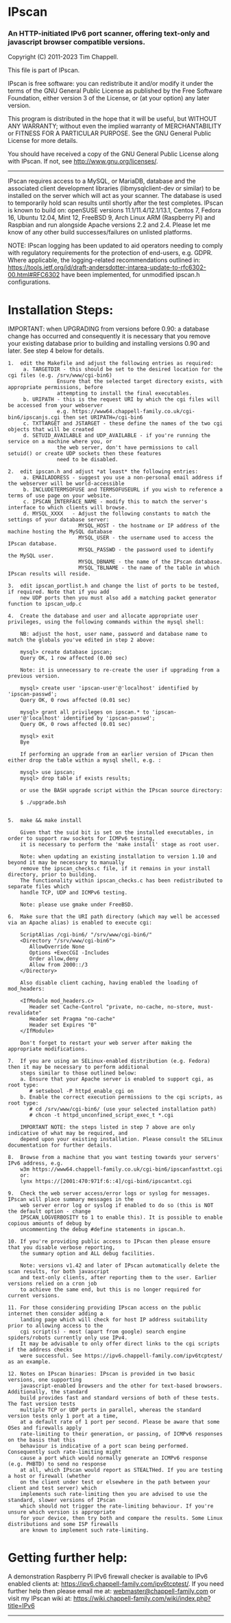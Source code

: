 # IPscan
### An HTTP-initiated IPv6 port scanner, offering text-only and javascript browser compatible versions.

Copyright (C) 2011-2023 Tim Chappell.

This file is part of IPscan.

IPscan is free software: you can redistribute it and/or modify
it under the terms of the GNU General Public License as published by
the Free Software Foundation, either version 3 of the License, or
(at your option) any later version.

This program is distributed in the hope that it will be useful,
but WITHOUT ANY WARRANTY; without even the implied warranty of
MERCHANTABILITY or FITNESS FOR A PARTICULAR PURPOSE.  See the
GNU General Public License for more details.

You should have received a copy of the GNU General Public License
along with IPscan. If not, see <http://www.gnu.org/licenses/>.

---

IPscan requires access to a MySQL, or MariaDB, database and the associated client development libraries 
(libmysqlclient-dev or similar) to be installed on the server which will act as your scanner. The database
is used to temporarily hold scan results until shortly after the test completes. 
IPscan is known to build on: openSUSE versions 11.1/11.4/12.1/13.1, Centos 7, Fedora 16, 
Ubuntu 12.04, Mint 12, FreeBSD 9, Arch Linux ARM (Raspberry Pi) and Raspbian and run alongside 
Apache versions 2.2 and 2.4. Please let me know of any other build successes/failures on 
unlisted platforms.

NOTE: IPscan logging has been updated to aid operators needing to comply with regulatory
requirements for the protection of end-users, e.g. GDPR. Where applicable, the logging-related
recommendations outlined in: https://tools.ietf.org/id/draft-andersdotter-intarea-update-to-rfc6302-00.html#RFC6302
have been implemented, for unmodified ipscan.h configurations. 

Installation Steps:
===================
IMPORTANT: when UPGRADING from versions before 0.90: a database change has occurred and consequently 
it is necessary that you remove your existing database prior to building and installing 
versions 0.90 and later. See step 4 below for details.

    1.  edit the Makefile and adjust the following entries as required:
         a. TARGETDIR - this should be set to the desired location for the cgi files (e.g. /srv/www/cgi-bin6)
                    Ensure that the selected target directory exists, with appropriate permissions, before 
                    attempting to install the final executables.
         b. URIPATH - this is the request URI by which the cgi files will be accessed from your webserver
                    e.g. https://www64.chappell-family.co.uk/cgi-bin6/ipscanjs.cgi then set URIPATH=/cgi-bin6
         c. TXTTARGET and JSTARGET - these define the names of the two cgi objects that will be created
         d. SETUID_AVAILABLE and UDP_AVAILABLE - if you're running the service on a machine where you, or
                    the web server, don't have permissions to call setuid() or create UDP sockets then these features
                    need to be disabled.

    2.  edit ipscan.h and adjust *at least* the following entries:
         a. EMAILADDRESS - suggest you use a non-personal email address if the webserver will be world-accessible
         b. INCLUDETERMSOFUSE and TERMSOFUSEURL if you wish to reference a terms of use page on your website.
         c. IPSCAN_INTERFACE_NAME - modify this to match the server's interface to which clients will browse.  
         d. MYSQL_XXXX   - Adjust the following constants to match the settings of your database server: 
                           MYSQL_HOST - the hostname or IP address of the machine hosting the MySQL database
                           MYSQL_USER - the username used to access the IPscan database.
                           MYSQL_PASSWD - the password used to identify the MySQL user.
                           MYSQL_DBNAME - the name of the IPscan database.
                           MYSQL_TBLNAME - the name of the table in which IPscan results will reside.

    3.  edit ipscan_portlist.h and change the list of ports to be tested, if required. Note that if you add 
        new UDP ports then you must also add a matching packet generator function to ipscan_udp.c
    
    4.  Create the database and user and allocate appropriate user privileges, using the following commands within the mysql shell:

        NB: adjust the host, user name, password and database name to match the globals you've edited in step 2 above:
        
        mysql> create database ipscan;
        Query OK, 1 row affected (0.00 sec)

        Note: it is unnecessary to re-create the user if upgrading from a previous version.
       
        mysql> create user 'ipscan-user'@'localhost' identified by 'ipscan-passwd';
        Query OK, 0 rows affected (0.01 sec)

        mysql> grant all privileges on ipscan.* to 'ipscan-user'@'localhost' identified by 'ipscan-passwd';
        Query OK, 0 rows affected (0.01 sec)

        mysql> exit
        Bye
       
        If performing an upgrade from an earlier version of IPscan then either drop the table within a mysql shell, e.g. :
        
        mysql> use ipscan;
        mysql> drop table if exists results;
       
        or use the BASH upgrade script within the IPscan source directory:
       
        $ ./upgrade.bsh
        
       
    5.  make && make install
       
        Given that the suid bit is set on the installed executables, in order to support raw sockets for ICMPv6 testing, 
        it is necessary to perform the 'make install' stage as root user. 
       
        Note: when updating an existing installation to version 1.10 and beyond it may be necessary to manually 
        remove the ipscan_checks.c file, if it remains in your install directory, prior to building. 
        The functionality within ipscan_checks.c has been redistributed to separate files which 
        handle TCP, UDP and ICMPv6 testing.
       
        Note: please use gmake under FreeBSD.
    
    6.  Make sure that the URI path directory (which may well be accessed via an Apache alias) is enabled to execute cgi:
        
        ScriptAlias /cgi-bin6/ "/srv/www/cgi-bin6/"
        <Directory "/srv/www/cgi-bin6">
           AllowOverride None
           Options +ExecCGI -Includes
           Order allow,deny
           Allow from 2000::/3
        </Directory>
        
        Also disable client caching, having enabled the loading of mod_headers:
       
        <IfModule mod_headers.c>
           Header set Cache-Control "private, no-cache, no-store, must-revalidate"
           Header set Pragma "no-cache"
           Header set Expires "0"
        </IfModule>
       
        Don't forget to restart your web server after making the appropriate modifications.
    
    7.  If you are using an SELinux-enabled distribution (e.g. Fedora) then it may be necessary to perform additional 
        steps similar to those outlined below:
        a. Ensure that your Apache server is enabled to support cgi, as root type:
           # setsebool -P httpd_enable_cgi on
        b. Enable the correct execution permissions to the cgi scripts, as root type:
           # cd /srv/www/cgi-bin6/ (use your selected installation path)
           # chcon -t httpd_unconfined_script_exec_t *.cgi
          
        IMPORTANT NOTE: the steps listed in step 7 above are only indicative of what may be required, and 
        depend upon your existing installation. Please consult the SELinux documentation for further details. 
          
    8.  Browse from a machine that you want testing towards your servers' IPv6 address, e.g. 
        w3m https://www64.chappell-family.co.uk/cgi-bin6/ipscanfasttxt.cgi 
        or: 
        lynx https://[2001:470:971f:6::4]/cgi-bin6/ipscantxt.cgi

    9.  Check the web server access/error logs or syslog for messages. IPscan will place summary messages in the 
        web server error log or syslog if enabled to do so (this is NOT the default option - change 
        IPSCAN_LOGVERBOSITY to 1 to enable this). It is possible to enable copious amounts of debug by 
        uncommenting the debug #define statements in ipscan.h.
    
    10. If you're providing public access to IPscan then please ensure that you disable verbose reporting,
        the summary option and ALL debug facilities.

        Note: versions v1.42 and later of IPscan automatically delete the scan results, for both javascript
        and text-only clients, after reporting them to the user. Earlier versions relied on a cron job
        to achieve the same end, but this is no longer required for current versions.

    11. For those considering providing IPscan access on the public internet then consider adding a 
        landing page which will check for host IP address suitability prior to allowing access to the 
        cgi script(s) - most (apart from google) search engine spiders/robots currently only use IPv4. 
        It may be advisable to only offer direct links to the cgi scripts if the address checks 
        were successful. See https://ipv6.chappell-family.com/ipv6tcptest/ as an example. 

    12. Notes on IPscan binaries: IPscan is provided in two basic versions, one supporting 
        javascript-enabled browsers and the other for text-based browsers. Additionally, the standard 
        build provides fast and standard versions of both of these tests. The fast version tests 
        multiple TCP or UDP ports in parallel, whereas the standard version tests only 1 port at a time,
        at a default rate of 1 port per second. Please be aware that some OSes and firewalls apply 
        rate-limiting to their generation, or passing, of ICMPv6 responses on the basis that this 
        behaviour is indicative of a port scan being performed. Consequently such rate-limiting might 
        cause a port which would normally generate an ICMPv6 response (e.g. PHBTD) to send no response 
        at all, which IPscan would report as STEALTHed. If you are testing a host or firewall (whether 
        on the client under test or elsewhere in the path between your client and test server) which 
        implements such rate-limiting then you are advised to use the standard, slower versions of IPscan 
        which should not trigger the rate-limiting behaviour. If you're unsure which version is appropriate 
        for your device, then try both and compare the results. Some Linux distributions and some ISP firewalls
        are known to implement such rate-limiting.


Getting further help:
=====================
A demonstration Raspberry Pi IPv6 firewall checker is available to IPv6 enabled clients at: <https://ipv6.chappell-family.com/ipv6tcptest/>. If you need further help then please email me at: <webmaster@chappell-family.com> or visit my IPscan wiki at: <https://wiki.chappell-family.com/wiki/index.php?title=IPv6>

---
